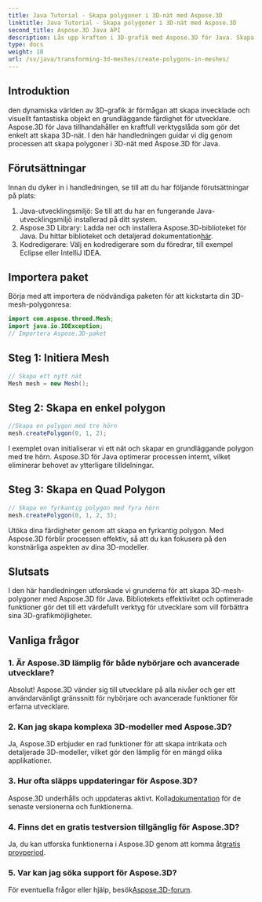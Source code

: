 ```yaml
---
title: Java Tutorial - Skapa polygoner i 3D-nät med Aspose.3D
linktitle: Java Tutorial - Skapa polygoner i 3D-nät med Aspose.3D
second_title: Aspose.3D Java API
description: Lås upp kraften i 3D-grafik med Aspose.3D för Java. Skapa fantastiska polygoner utan ansträngning. Ladda ner nu för en sömlös utvecklingsupplevelse.
type: docs
weight: 10
url: /sv/java/transforming-3d-meshes/create-polygons-in-meshes/
---
```

## Introduktion
den dynamiska världen av 3D-grafik är förmågan att skapa invecklade och visuellt fantastiska objekt en grundläggande färdighet för utvecklare. Aspose.3D för Java tillhandahåller en kraftfull verktygslåda som gör det enkelt att skapa 3D-nät. I den här handledningen guidar vi dig genom processen att skapa polygoner i 3D-nät med Aspose.3D för Java.
## Förutsättningar
Innan du dyker in i handledningen, se till att du har följande förutsättningar på plats:
1. Java-utvecklingsmiljö: Se till att du har en fungerande Java-utvecklingsmiljö installerad på ditt system.
2.  Aspose.3D Library: Ladda ner och installera Aspose.3D-biblioteket för Java. Du hittar biblioteket och detaljerad dokumentation[här](https://reference.aspose.com/3d/java/).
3. Kodredigerare: Välj en kodredigerare som du föredrar, till exempel Eclipse eller IntelliJ IDEA.
## Importera paket
Börja med att importera de nödvändiga paketen för att kickstarta din 3D-mesh-polygonresa:
```java
import com.aspose.threed.Mesh;
import java.io.IOException;
// Importera Aspose.3D-paket
```
## Steg 1: Initiera Mesh
```java
// Skapa ett nytt nät
Mesh mesh = new Mesh();
```
## Steg 2: Skapa en enkel polygon
```java
//Skapa en polygon med tre hörn
mesh.createPolygon(0, 1, 2);
```
I exemplet ovan initialiserar vi ett nät och skapar en grundläggande polygon med tre hörn. Aspose.3D för Java optimerar processen internt, vilket eliminerar behovet av ytterligare tilldelningar.
## Steg 3: Skapa en Quad Polygon
```java
// Skapa en fyrkantig polygon med fyra hörn
mesh.createPolygon(0, 1, 2, 3);
```
Utöka dina färdigheter genom att skapa en fyrkantig polygon. Med Aspose.3D förblir processen effektiv, så att du kan fokusera på den konstnärliga aspekten av dina 3D-modeller.
## Slutsats
I den här handledningen utforskade vi grunderna för att skapa 3D-mesh-polygoner med Aspose.3D för Java. Bibliotekets effektivitet och optimerade funktioner gör det till ett värdefullt verktyg för utvecklare som vill förbättra sina 3D-grafikmöjligheter.
## Vanliga frågor
### 1. Är Aspose.3D lämplig för både nybörjare och avancerade utvecklare?
Absolut! Aspose.3D vänder sig till utvecklare på alla nivåer och ger ett användarvänligt gränssnitt för nybörjare och avancerade funktioner för erfarna utvecklare.
### 2. Kan jag skapa komplexa 3D-modeller med Aspose.3D?
Ja, Aspose.3D erbjuder en rad funktioner för att skapa intrikata och detaljerade 3D-modeller, vilket gör den lämplig för en mängd olika applikationer.
### 3. Hur ofta släpps uppdateringar för Aspose.3D?
 Aspose.3D underhålls och uppdateras aktivt. Kolla[dokumentation](https://reference.aspose.com/3d/java/) för de senaste versionerna och funktionerna.
### 4. Finns det en gratis testversion tillgänglig för Aspose.3D?
 Ja, du kan utforska funktionerna i Aspose.3D genom att komma åt[gratis provperiod](https://releases.aspose.com/).
### 5. Var kan jag söka support för Aspose.3D?
 För eventuella frågor eller hjälp, besök[Aspose.3D-forum](https://forum.aspose.com/c/3d/18).